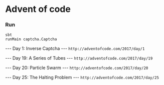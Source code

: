 # Advent of code

### Run
```
sbt
runMain captcha.Captcha
```

--- Day 1: Inverse Captcha ---
`http://adventofcode.com/2017/day/1`

--- Day 19: A Series of Tubes ---
`http://adventofcode.com/2017/day/19`

--- Day 20: Particle Swarm ---
`http://adventofcode.com/2017/day/20`

--- Day 25: The Halting Problem ---
`http://adventofcode.com/2017/day/25`
